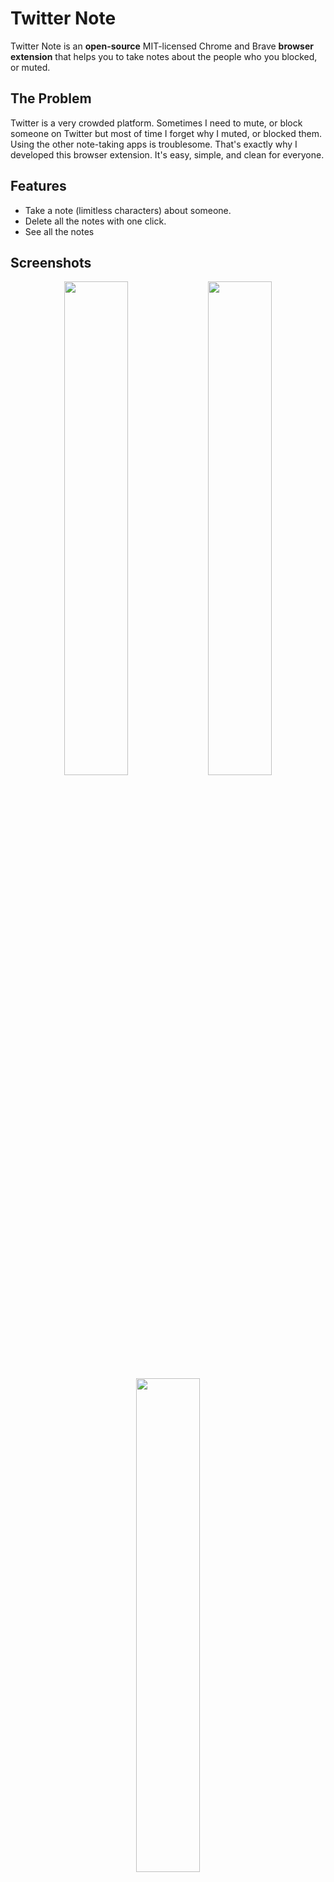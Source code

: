 # Twitter Note
Twitter Note is an **open-source** MIT-licensed Chrome and Brave **browser extension** that helps you to take notes about the people who you blocked, or muted.
## The Problem
Twitter is a very crowded platform. Sometimes I need to mute, or block someone on Twitter but most of time I forget why I muted, or blocked them. Using the other note-taking apps is troublesome. That's exactly why I developed this browser extension. It's easy, simple, and clean for everyone.
## Features
 - Take a note (limitless characters) about someone.
 - Delete all the notes with one click.
 - See all the notes
## Screenshots
<p align="center">
<img src="https://raw.githubusercontent.com/emrecoban/twitterNote/main/Screenshots/twitterNoteonProfile.png" width="45%"></img>
<img src="https://github.com/emrecoban/twitterNote/blob/main/Screenshots/twitterNoteonPage2.png?raw=true" width="45%"></img>
<img src="https://github.com/emrecoban/twitterNote/blob/main/Screenshots/popup.png?raw=true" width="45%"></img> 
</p>

## Installation
For **Google Chrome** or **Brave**:
1. Go to [Google Chrome Web Store](https://chrome.google.com/webstore/detail/twitter-note/hkgdpppefidcddecmcchdkplfgjkjcdk)

OR

1. Download this repo as [a ZIP file from GitHub](https://github.com/emrecoban/twitterNote/archive/refs/heads/main.zip).
2. Unzip the file and you should have a folder named twitterNote-main.
3. In Chrome/Brave go to the extensions page (chrome://extensions or brave://extensions).
4. Enable Developer Mode.
5. Click on the load unpacked button, or drag the twitterNote-main folder anywhere on the page to import it (do not delete the folder afterwards).
## Contributing
PRs are welcome!
## Support
- Give a star to this repo.
- Drop a review on [Google Chrome Web Store](https://chrome.google.com/webstore/detail/twitter-note/hkgdpppefidcddecmcchdkplfgjkjcdk)
- Follow me on Twitter [@emreshepherd](https://twitter.com/emreshepherd), or GitHub [@emrecoban](https://github.com/emrecoban).
- Buy me a coffee, or book: https://www.buymeacoffee.com/emrecoban
## Changelog
- **[v1.0](https://github.com/emrecoban/twitterNote/releases/tag/v1.0):** The first version was born!
## License
MIT License.
